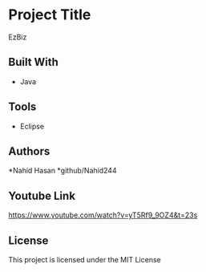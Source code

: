 # Project Title
EzBiz

## Built With

* Java
## Tools
* Eclipse

## Authors

*Nahid Hasan
*github/Nahid244
## Youtube Link
https://www.youtube.com/watch?v=yT5Rf9_9OZ4&t=23s


## License

This project is licensed under the MIT License 



